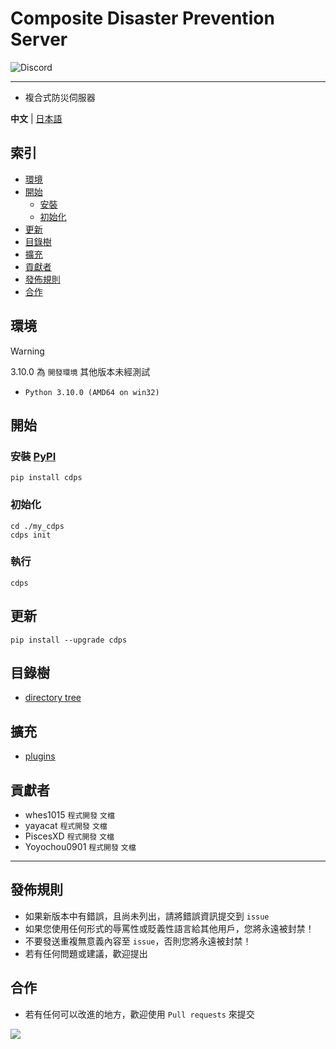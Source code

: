# Composite Disaster Prevention Server

<img alt="Discord" src="https://img.shields.io/discord/926545182407688273">

---

- 複合式防災伺服器

**中文** | [日本語](https://github.com/ExpTechTW/CDPS/blob/master/README-ja.md)

## 索引

- [環境](#環境)
- [開始](#開始)
  - [安裝](#安裝)
  - [初始化](#初始化)
- [更新](#更新)
- [目錄樹](#目錄樹)
- [擴充](#擴充)
- [貢獻者](#貢獻者)
- [發佈規則](#發佈規則)
- [合作](#合作)

## 環境

> [!WARNING]
> 3.10.0 為 `開發環境` 其他版本未經測試

- `Python 3.10.0 (AMD64 on win32)`

## 開始

### 安裝 [PyPI](https://pypi.org/project/cdps)

```
pip install cdps
```

### 初始化

```
cd ./my_cdps
cdps init
```

### 執行

```
cdps
```

## 更新

```
pip install --upgrade cdps
```

## 目錄樹

- [directory tree](https://github.com/ExpTechTW/CDPS/blob/master/docs/zh/developer/tree.md)

## 擴充

- [plugins](https://github.com/ExpTechTW/CDPS/blob/master/docs/zh/user/plugins.md)

## 貢獻者

- whes1015 `程式開發` `文檔`
- yayacat `程式開發` `文檔`
- PiscesXD `程式開發` `文檔`
- Yoyochou0901 `程式開發` `文檔`

---

## 發佈規則

- 如果新版本中有錯誤，且尚未列出，請將錯誤資訊提交到 `issue`
- 如果您使用任何形式的辱罵性或貶義性語言給其他用戶，您將永遠被封禁！
- 不要發送重複無意義內容至 `issue`，否則您將永遠被封禁！
- 若有任何問題或建議，歡迎提出

## 合作

- 若有任何可以改進的地方，歡迎使用 `Pull requests` 來提交

<a href="https://github.com/ExpTechTW/CDPS/graphs/contributors">
  <img src="https://contrib.rocks/image?repo=ExpTechTW/CDPS" />
</a>